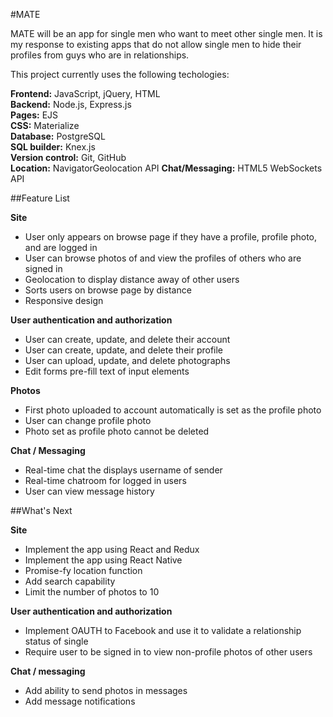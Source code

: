 #MATE

MATE will be an app for single men who want to meet other single men. It is my response to existing apps that do not allow single men to hide their profiles from guys who are in relationships.

This project currently uses the following techologies:

**Frontend:** JavaScript, jQuery, HTML  
**Backend:** Node.js, Express.js    
**Pages:** EJS  
**CSS:** Materialize  
**Database:** PostgreSQL  
**SQL builder:** Knex.js    
**Version control:** Git, GitHub  
**Location:** NavigatorGeolocation API
**Chat/Messaging:** HTML5 WebSockets API

##Feature List

**Site**
* User only appears on browse page if they have a profile, profile photo, and are logged in
* User can browse photos of and view the profiles of others who are signed in
* Geolocation to display distance away of other users
* Sorts users on browse page by distance
* Responsive design

**User authentication and authorization**
* User can create, update, and delete their account
* User can create, update, and delete their profile
* User can upload, update, and delete photographs
* Edit forms pre-fill text of input elements

**Photos**
* First photo uploaded to account automatically is set as the profile photo
* User can change profile photo
* Photo set as profile photo cannot be deleted

**Chat / Messaging**
* Real-time chat the displays username of sender
* Real-time chatroom for logged in users
* User can view message history

##What's Next

**Site**
* Implement the app using React and Redux
* Implement the app using React Native
* Promise-fy location function
* Add search capability
* Limit the number of photos to 10

**User authentication and authorization**
* Implement OAUTH to Facebook and use it to validate a relationship status of single
* Require user to be signed in to view non-profile photos of other users

**Chat / messaging**
* Add ability to send photos in messages
* Add message notifications
